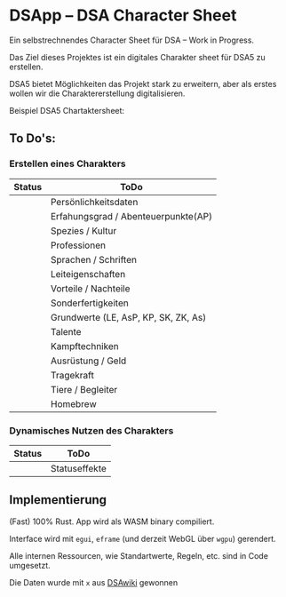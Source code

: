 # DSApp – DSA Character Sheet

Ein selbstrechnendes Character Sheet für DSA – Work in Progress.

Das Ziel dieses Projektes ist ein digitales Charakter sheet für DSA5 zu erstellen.

DSA5 bietet Möglichkeiten das Projekt stark zu erweitern, aber als erstes wollen wir die Charaktererstellung digitalisieren.

Beispiel DSA5 Chartaktersheet:


## To Do's:
### Erstellen eines Charakters
| Status | ToDo |
|---|---|
|| Persönlichkeitsdaten |
|| Erfahungsgrad / Abenteuerpunkte(AP) |
|| Spezies / Kultur |
|| Professionen |
|| Sprachen / Schriften |
|| Leiteigenschaften |
|| Vorteile / Nachteile |
|| Sonderfertigkeiten |
|| Grundwerte (LE, AsP, KP, SK, ZK, As) |
|| Talente |
|| Kampftechniken |
|| Ausrüstung / Geld |
|| Tragekraft |
|| Tiere / Begleiter|
|| Homebrew |
### Dynamisches Nutzen des Charakters
| Status | ToDo |
|---|---|
|| Statuseffekte |

## Implementierung

(Fast) 100% Rust. App wird als WASM binary compiliert.

Interface wird mit `egui`, `eframe` (und derzeit WebGL über `wgpu`) gerendert.

Alle internen Ressourcen, wie Standartwerte, Regeln, etc. sind in Code umgesetzt.

Die Daten wurde mit `x` aus [DSAwiki](https://ulisses-regelwiki.de/start.html) gewonnen
